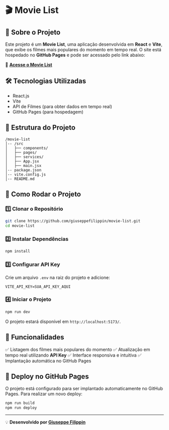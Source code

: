 # 🎬 Movie List

## 📌 Sobre o Projeto
Este projeto é um **Movie List**, uma aplicação desenvolvida em **React** e **Vite**, que exibe os filmes mais populares do momento em tempo real. O site está hospedado no **GitHub Pages** e pode ser acessado pelo link abaixo:

🔗 **[Acesse o Movie List](https://giuseppefilippin.github.io/movie-list/)**

## 🛠️ Tecnologias Utilizadas
- React.js
- Vite
- API de Filmes (para obter dados em tempo real)
- GitHub Pages (para hospedagem)

## 📂 Estrutura do Projeto
```
/movie-list
│-- /src
│   ├── components/
│   ├── pages/
│   ├── services/
│   ├── App.jsx
│   ├── main.jsx
│-- package.json
│-- vite.config.js
│-- README.md
```

## 🚀 Como Rodar o Projeto
### 1️⃣ Clonar o Repositório
```bash
git clone https://github.com/giuseppefilippin/movie-list.git
cd movie-list
```
### 2️⃣ Instalar Dependências
```bash
npm install
```
### 3️⃣ Configurar API Key
Crie um arquivo `.env` na raiz do projeto e adicione:
```env
VITE_API_KEY=SUA_API_KEY_AQUI
```
### 4️⃣ Iniciar o Projeto
```bash
npm run dev
```
O projeto estará disponível em `http://localhost:5173/`.

## 📌 Funcionalidades
✅ Listagem dos filmes mais populares do momento
✅ Atualização em tempo real utilizando **API Key**
✅ Interface responsiva e intuitiva
✅ Implantação automática no GitHub Pages

## 🚀 Deploy no GitHub Pages
O projeto está configurado para ser implantado automaticamente no GitHub Pages. Para realizar um novo deploy:
```bash
npm run build
npm run deploy
```

---

💡 **Desenvolvido por [Giuseppe Filippin](https://github.com/giuseppefilippin)**
